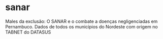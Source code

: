 # sanar
Males da exclusão: O SANAR e o combate a doenças negligenciadas em Pernambuco. Dados de todos os municípios do Nordeste com origem no TABNET do DATASUS

